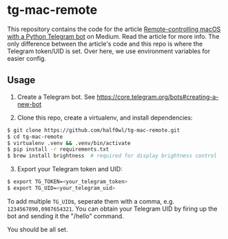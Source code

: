# tg-mac-remote

This repository contains the code for the article
[Remote-controlling macOS with a Python Telegram bot](https://medium.com/@half0wl/remote-controlling-macos-with-a-python-telegram-bot-d656d2e00226) on Medium.
Read the article for more info. The only difference between the article's code
and this repo is where the Telegram token/UID is set. Over here, we use
environment variables for easier config.

## Usage

1. Create a Telegram bot. See https://core.telegram.org/bots#creating-a-new-bot

2. Clone this repo, create a virtualenv, and install dependencies:

```bash
$ git clone https://github.com/half0wl/tg-mac-remote.git
$ cd tg-mac-remote
$ virtualenv .venv && .venv/bin/activate
$ pip install -r requirements.txt
$ brew install brightness  # required for display brightness control
```

3. Export your Telegram token and UID:

```bash
$ export TG_TOKEN=<your_telegram_token>
$ export TG_UID=<your_telegram_uid>
```

To add multiple `TG_UID`s, seperate them with a comma, e.g.
`1234567890,0987654321`. You can obtain your Telegram UID by firing up the bot
and sending it the "/hello" command.

You should be all set.